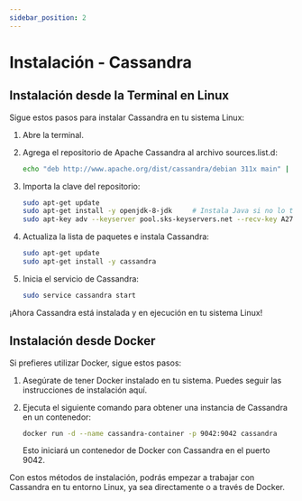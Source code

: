 ```yaml
---
sidebar_position: 2
---
```


# Instalación - Cassandra

## Instalación desde la Terminal en Linux

Sigue estos pasos para instalar Cassandra en tu sistema Linux:

1. Abre la terminal.

2. Agrega el repositorio de Apache Cassandra al archivo sources.list.d:

   ```bash
   echo "deb http://www.apache.org/dist/cassandra/debian 311x main" | sudo tee -a /etc/apt/sources.list.d/cassandra.sources.list
   ```

3. Importa la clave del repositorio:
  
   ```bash
   sudo apt-get update
   sudo apt-get install -y openjdk-8-jdk     # Instala Java si no lo tienes
   sudo apt-key adv --keyserver pool.sks-keyservers.net --recv-key A278B781FE4B2BDA
   ``` 

4. Actualiza la lista de paquetes e instala Cassandra:

   ```bash
   sudo apt-get update
   sudo apt-get install -y cassandra
   ``` 

5. Inicia el servicio de Cassandra:

   ```bash
   sudo service cassandra start
   ``` 

¡Ahora Cassandra está instalada y en ejecución en tu sistema Linux!

## Instalación desde Docker

Si prefieres utilizar Docker, sigue estos pasos:

1. Asegúrate de tener Docker instalado en tu sistema. Puedes seguir las instrucciones de instalación aquí.

2. Ejecuta el siguiente comando para obtener una instancia de Cassandra en un contenedor:

   ```bash
   docker run -d --name cassandra-container -p 9042:9042 cassandra
   ``` 
   Esto iniciará un contenedor de Docker con Cassandra en el puerto 9042.

Con estos métodos de instalación, podrás empezar a trabajar con Cassandra en tu entorno Linux, ya sea directamente o a través de Docker.